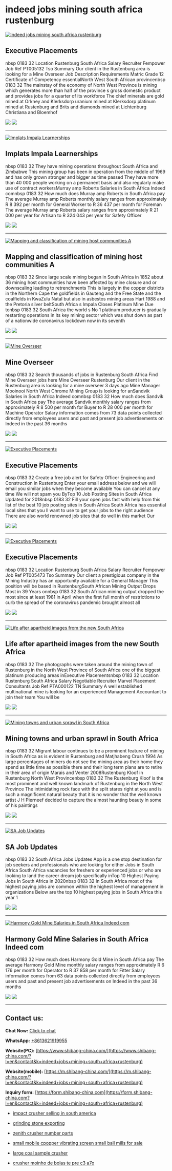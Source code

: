 # indeed jobs mining south africa rustenburg

<a href="https://swt.shibang-china.com/?l=en&img&k=indeed+jobs+mining+south+africa+rustenburg" target="_blank">![indeed jobs mining south africa rustenburg](http://static.shibang-china.com/all-800x300/586.jpg)</a>

## Executive Placements
nbsp 0183 32 Location Rustenburg South Africa Salary Recruiter Fempower Job Ref PT005132 Tso Summary Our client in the Rustenburg area is looking for a Mine Overseer Job Description Requirements Matric Grade 12 Certificate of Competency essentialNorth West South African provincenbsp 0183 32 The mainstay of the economy of North West Province is mining which generates more than half of the province s gross domestic product and provides jobs for a quarter of its workforce The chief minerals are gold mined at Orkney and Klerksdorp uranium mined at Klerksdorp platinum mined at Rustenburg and Brits and diamonds mined at Lichtenburg Christiana and Bloemhof


<a href="https://whatsapp.shibangsoft.com/WhatsApp.php" target="_blank" title="WhatsApp">![](http://static.shibang-china.com/icon/whatsapp.png)</a> <a href="https://swt.shibang-china.com/?l=en&icon&k=indeed+jobs+mining+south+africa+rustenburg" target="_blank">![](http://static.shibang-china.com/icon/chat-en.png)</a>

---

<a href="https://swt.shibang-china.com/?l=en&img&k=indeed+jobs+mining+south+africa+rustenburg" target="_blank">![Implats Impala Learnerships](http://static.shibang-china.com/all-800x300/1066.jpg)</a>

## Implats Impala Learnerships
nbsp 0183 32 They have mining operations throughout South Africa and Zimbabwe This mining group has been in operation from the middle of 1969 and has only grown stronger and bigger as time passed They have more than 40 000 people working on a permanent basis and also regularly make use of contract workersMurray amp Roberts Salaries in South Africa Indeed comnbsp 0183 32 How much does Murray amp Roberts in South Africa pay The average Murray amp Roberts monthly salary ranges from approximately R 8 392 per month for General Worker to R 36 437 per month for Foreman The average Murray amp Roberts salary ranges from approximately R 21 000 per year for Artisan to R 324 043 per year for Safety Officer


<a href="https://whatsapp.shibangsoft.com/WhatsApp.php" target="_blank" title="WhatsApp">![](http://static.shibang-china.com/icon/whatsapp.png)</a> <a href="https://swt.shibang-china.com/?l=en&icon&k=indeed+jobs+mining+south+africa+rustenburg" target="_blank">![](http://static.shibang-china.com/icon/chat-en.png)</a>

---

<a href="https://swt.shibang-china.com/?l=en&img&k=indeed+jobs+mining+south+africa+rustenburg" target="_blank">![Mapping and classification of mining host communities A](http://static.shibang-china.com/all-800x300/644.jpg)</a>

## Mapping and classification of mining host communities A
nbsp 0183 32 Since large scale mining began in South Africa in 1852 about 36 mining host communities have been affected by mine closure and or downscaling leading to retrenchments This is largely in the copper districts in the Northern Cape the goldfields in Gauteng and the Free State and the coalfields in KwaZulu Natal but also in asbestos mining areas Hart 1988 and the Pretoria silver beltSouth Africa s Impala Closes Platinum Mine Due tonbsp 0183 32 South Africa the world s No 1 platinum producer is gradually restarting operations in its key mining sector which was shut down as part of a nationwide coronavirus lockdown now in its seventh


<a href="https://whatsapp.shibangsoft.com/WhatsApp.php" target="_blank" title="WhatsApp">![](http://static.shibang-china.com/icon/whatsapp.png)</a> <a href="https://swt.shibang-china.com/?l=en&icon&k=indeed+jobs+mining+south+africa+rustenburg" target="_blank">![](http://static.shibang-china.com/icon/chat-en.png)</a>

---

<a href="https://swt.shibang-china.com/?l=en&img&k=indeed+jobs+mining+south+africa+rustenburg" target="_blank">![Mine Overseer](http://static.shibang-china.com/all-800x300/299.jpg)</a>

## Mine Overseer
nbsp 0183 32 Search thousands of jobs in Rustenburg South Africa Find Mine Overseer jobs here Mine Overseer Rustenburg Our client in the Rustenburg area is looking for a mine overseer 3 days ago Mine Manager Mooinooi North West Chrome Mining Group is looking for anSandvik Salaries in South Africa Indeed comnbsp 0183 32 How much does Sandvik in South Africa pay The average Sandvik monthly salary ranges from approximately R 8 500 per month for Buyer to R 28 000 per month for Machine Operator Salary information comes from 73 data points collected directly from employees users and past and present job advertisements on Indeed in the past 36 months


<a href="https://whatsapp.shibangsoft.com/WhatsApp.php" target="_blank" title="WhatsApp">![](http://static.shibang-china.com/icon/whatsapp.png)</a> <a href="https://swt.shibang-china.com/?l=en&icon&k=indeed+jobs+mining+south+africa+rustenburg" target="_blank">![](http://static.shibang-china.com/icon/chat-en.png)</a>

---

<a href="https://swt.shibang-china.com/?l=en&img&k=indeed+jobs+mining+south+africa+rustenburg" target="_blank">![Executive Placements](http://static.shibang-china.com/all-800x300/174.jpg)</a>

## Executive Placements
nbsp 0183 32 Create a free job alert for Safety Officer Engineering and Construction in Rustenburg Enter your email address below and we will email you similar jobs when they become available You can cancel at any time We will not spam you ByTop 10 Job Posting Sites in South Africa Updated for 2018nbsp 0183 32 Fill your open jobs fast with help from this list of the best 10 job posting sites in South Africa South Africa has essential local sites that you ll want to use to get your jobs to the right audience There are also world renowned job sites that do well in this market Our


<a href="https://whatsapp.shibangsoft.com/WhatsApp.php" target="_blank" title="WhatsApp">![](http://static.shibang-china.com/icon/whatsapp.png)</a> <a href="https://swt.shibang-china.com/?l=en&icon&k=indeed+jobs+mining+south+africa+rustenburg" target="_blank">![](http://static.shibang-china.com/icon/chat-en.png)</a>

---

<a href="https://swt.shibang-china.com/?l=en&img&k=indeed+jobs+mining+south+africa+rustenburg" target="_blank">![Executive Placements](http://static.shibang-china.com/all-800x300/570.jpg)</a>

## Executive Placements
nbsp 0183 32 Location Rustenburg South Africa Salary Recruiter Fempower Job Ref PT005473 Tso Summary Our client a prestigious company in the Mining Industry has an opportunity available for a General Manager This position will be based in RustenburgSouth African Mining Output Drops Most in 39 Years onnbsp 0183 32 South African mining output dropped the most since at least 1981 in April when the first full month of restrictions to curb the spread of the coronavirus pandemic brought almost all


<a href="https://whatsapp.shibangsoft.com/WhatsApp.php" target="_blank" title="WhatsApp">![](http://static.shibang-china.com/icon/whatsapp.png)</a> <a href="https://swt.shibang-china.com/?l=en&icon&k=indeed+jobs+mining+south+africa+rustenburg" target="_blank">![](http://static.shibang-china.com/icon/chat-en.png)</a>

---

<a href="https://swt.shibang-china.com/?l=en&img&k=indeed+jobs+mining+south+africa+rustenburg" target="_blank">![Life after apartheid images from the new South Africa](http://static.shibang-china.com/all-800x300/351.jpg)</a>

## Life after apartheid images from the new South Africa
nbsp 0183 32 The photographs were taken around the mining town of Rustenburg in the North West Province of South Africa one of the biggest platinum producing areas inExecutive Placementsnbsp 0183 32 Location Rustenburg South Africa Salary Negotiable Recruiter Marvel Placement Consultants Job Ref PTA000122 TN Summary A well established multinational mine is looking for an experienced Management Accountant to join their team You will be


<a href="https://whatsapp.shibangsoft.com/WhatsApp.php" target="_blank" title="WhatsApp">![](http://static.shibang-china.com/icon/whatsapp.png)</a> <a href="https://swt.shibang-china.com/?l=en&icon&k=indeed+jobs+mining+south+africa+rustenburg" target="_blank">![](http://static.shibang-china.com/icon/chat-en.png)</a>

---

<a href="https://swt.shibang-china.com/?l=en&img&k=indeed+jobs+mining+south+africa+rustenburg" target="_blank">![Mining towns and urban sprawl in South Africa](http://static.shibang-china.com/all-800x300/696.jpg)</a>

## Mining towns and urban sprawl in South Africa
nbsp 0183 32 Migrant labour continues to be a prominent feature of mining in South Africa as is evident in Rustenburg and Matjhabeng Crush 1994 As large percentages of miners do not see the mining area as their home they spend as little time as possible there and their long term plans are to retire in their area of origin Marais and Venter 2008Rustenburg Kloof in Rustenburg North West Provincenbsp 0183 32 The Rustenburg Kloof is the most prominent and well known landmark of Rustenburg in the North West Province The intimidating rock face with the split stares right at you and is such a magnificent natural beauty that it is no wonder that the well known artist J H Pierneef decided to capture the almost haunting beauty in some of his paintings


<a href="https://whatsapp.shibangsoft.com/WhatsApp.php" target="_blank" title="WhatsApp">![](http://static.shibang-china.com/icon/whatsapp.png)</a> <a href="https://swt.shibang-china.com/?l=en&icon&k=indeed+jobs+mining+south+africa+rustenburg" target="_blank">![](http://static.shibang-china.com/icon/chat-en.png)</a>

---

<a href="https://swt.shibang-china.com/?l=en&img&k=indeed+jobs+mining+south+africa+rustenburg" target="_blank">![SA Job Updates](http://static.shibang-china.com/all-800x300/751.jpg)</a>

## SA Job Updates
nbsp 0183 32 South Africa Jobs Updates App is a one stop destination for job seekers and professionals who are looking for either Jobs in South Africa South Africa vacancies for freshers or experienced jobs or who are looking to land the career dream job specifically inTop 10 Highest Paying Jobs In South Africa in 2020nbsp 0183 32 In South Africa most of the highest paying jobs are common within the highest level of management in organizations Below are the top 10 highest paying jobs in South Africa this year 1


<a href="https://whatsapp.shibangsoft.com/WhatsApp.php" target="_blank" title="WhatsApp">![](http://static.shibang-china.com/icon/whatsapp.png)</a> <a href="https://swt.shibang-china.com/?l=en&icon&k=indeed+jobs+mining+south+africa+rustenburg" target="_blank">![](http://static.shibang-china.com/icon/chat-en.png)</a>

---

<a href="https://swt.shibang-china.com/?l=en&img&k=indeed+jobs+mining+south+africa+rustenburg" target="_blank">![Harmony Gold Mine Salaries in South Africa Indeed com](http://static.shibang-china.com/all-800x300/1192.jpg)</a>

## Harmony Gold Mine Salaries in South Africa Indeed com
nbsp 0183 32 How much does Harmony Gold Mine in South Africa pay The average Harmony Gold Mine monthly salary ranges from approximately R 6 176 per month for Operator to R 37 858 per month for Fitter Salary information comes from 63 data points collected directly from employees users and past and present job advertisements on Indeed in the past 36 months

<a href="https://whatsapp.shibangsoft.com/WhatsApp.php" target="_blank" title="WhatsApp">![](http://static.shibang-china.com/icon/whatsapp.png)</a> <a href="https://swt.shibang-china.com/?l=en&icon&k=indeed+jobs+mining+south+africa+rustenburg" target="_blank">![](http://static.shibang-china.com/icon/chat-en.png)</a>

---
## Contact us:

**Chat Now:** [Click to chat](https://swt.shibang-china.com?l=en&contact&k=indeed+jobs+mining+south+africa+rustenburg)

**WhatsApp:**  [+8613621919955](https://whatsapp.shibangsoft.com/WhatsApp.php)

**Website(PC):** [https://www.shibang-china.com/](https://www.shibang-china.com/?l=en&contact&k=indeed+jobs+mining+south+africa+rustenburg)

**Website(mobile):** [https://m.shibang-china.com/](https://m.shibang-china.com/?l=en&contact&k=indeed+jobs+mining+south+africa+rustenburg)

**Inquiry form:** [https://form.shibang-china.com](https://form.shibang-china.com?l=en&contact&k=indeed+jobs+mining+south+africa+rustenburg)

* [impact crusher selling in south america](../170/impact%20crusher%20selling%20in%20south%20america.md)

* [grinding stone exporting](../162/grinding%20stone%20exporting.md)

* [zenith crusher number parts](../167/zenith%20crusher%20number%20parts.md)

* [small mobile cpopper vibrating screen small ball mills for sale](../162/small%20mobile%20cpopper%20vibrating%20screen%20small%20ball%20mills%20for%20sale.md)

* [large coal sample crusher](../169/large%20coal%20sample%20crusher.md)

* [crusher moinho de bolas te pre c3 a7o](../165/crusher%20moinho%20de%20bolas%20te%20pre%20c3%20a7o.md)